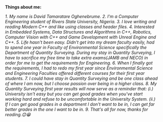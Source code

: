 __Things about me:__

*1. My name is David Tamaratare Oghenebrume.*
*2. I'm a Computer Engineering student of Rivers State University, Nigeria.*
*3. I love writing and reading Modern C++ and like using classes and header files.*
*4. Interested in Embedded Systems, Data Structures and Algorithms in C++, Robotics, Computer Vision with C++ and Game Development with Unreal Engine and C++.*
*5. Life hasn't been easy. Didn't get into my dream faculty easily, had to spend one year in Faculty of Environmental Science specifically the Department of Quantity Surveying. During my stay in Quantity Surveying, I have to sacrifice my free time to take extra exams(JAMB and NECO) in order for me to get the requirements for Engineering.*
*6. When I finally got the requirements, I had to redo my first year since Environmental Science and Engineering Faculties offered different courses for their first year students.*
*7. I could have stay in Quantity Surveying and be one class ahead of where I am now, but I choose passion over being in a higher class.*
*8. My Quantity Surveying first year results will now serve as a reminder that: (i.) University isn't easy but you can get good grades when you've start working hard and refuse to be uncomfortable in the University System. (ii.) If I can get good grades in a department I don't want to be in, I can get far better grades in the one I want to be in.*
*9. That's all for now, thanks for reading.😊😁*
